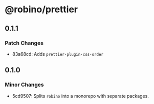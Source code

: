 # @robino/prettier

## 0.1.1

### Patch Changes

- 83a68cd: Adds `prettier-plugin-css-order`

## 0.1.0

### Minor Changes

- 5cd9507: Splits `robino` into a monorepo with separate packages.
